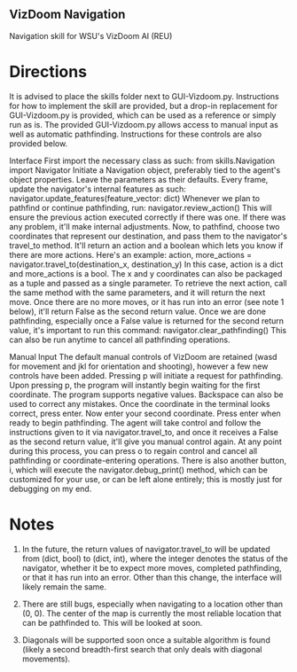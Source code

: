 ## VizDoom Navigation
Navigation skill for WSU's VizDoom AI (REU)

# Directions
It is advised to place the skills folder next to GUI-Vizdoom.py. Instructions for how to implement the skill are provided, but a drop-in replacement for GUI-Vizdoom.py is provided, which can be used as a reference or simply run as is. The provided GUI-Vizdoom.py allows access to manual input as well as automatic pathfinding. Instructions for these controls are also provided below.

Interface
First import the necessary class as such:
  from skills.Navigation import Navigator
Initiate a Navigation object, preferably tied to the agent's object properties. Leave the parameters as their defaults.
Every frame, update the navigator's internal features as such:
  navigator.update_features(feature_vector: dict)
Whenever we plan to pathfind or continue pathfinding, run:
  navigator.review_action()
 This will ensure the previous action executed correctly if there was one. If there was any problem, it'll make internal adjustments. Now, to pathfind, choose two coordinates that represent our destination, and pass them to the navigator's travel_to method. It'll return an action and a boolean which lets you know if there are more actions. Here's an example:
  action, more_actions = navigator.travel_to(destination_x, destination_y)
In this case, action is a dict and more_actions is a bool. The x and y coordinates can also be packaged as a tuple and passed as a single parameter. To retrieve the next action, call the same method with the same parameters, and it will return the next move. Once there are no more moves, or it has run into an error (see note 1 below), it'll return False as the second return value.
Once we are done pathfinding, especially once a False value is returned for the second return value, it's important to run this command:
  navigator.clear_pathfinding()
This can also be run anytime to cancel all pathfinding operations.

Manual Input
The default manual controls of VizDoom are retained (wasd for movement and jkl for orientation and shooting), however a few new controls have been added. Pressing p will initiate a request for pathfinding. Upon pressing p, the program will instantly begin waiting for the first coordinate. The program supports negative values. Backspace can also be used to correct any mistakes. Once the coordinate in the terminal looks correct, press enter. Now enter your second coordinate. Press enter when ready to begin pathfinding. The agent will take control and follow the instructions given to it via navigator.travel_to, and once it receives a False as the second return value, it'll give you manual control again. At any point during this process, you can press o to regain control and cancel all pathfinding or coordinate-entering operations. There is also another button, i, which will execute the navigator.debug_print() method, which can be customized for your use, or can be left alone entirely; this is mostly just for debugging on my end.

# Notes
1. In the future, the return values of navigator.travel_to will be updated from (dict, bool) to (dict, int), where the integer denotes the status of the navigator, whether it be to expect more moves, completed pathfinding, or that it has run into an error. Other than this change, the interface will likely remain the same.

2. There are still bugs, especially when navigating to a location other than (0, 0). The center of the map is currently the most reliable location that can be pathfinded to. This will be looked at soon.

3. Diagonals will be supported soon once a suitable algorithm is found (likely a second breadth-first search that only deals with diagonal movements).
